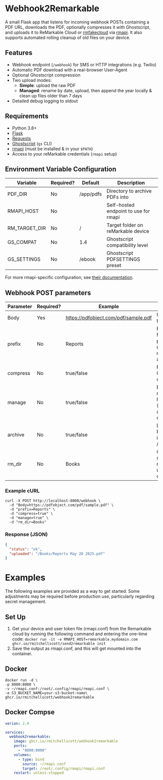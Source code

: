 # Webhook2Remarkable
A small Flask app that listens for incoming webhook POSTs containing a PDF URL, downloads the PDF, optionally compresses it with Ghostscript, and uploads it to ReMarkable Cloud or [rmfakecloud](https://github.com/ddvk/rmfakecloud) via [rmapi](https://github.com/ddvk/rmapi). It also supports automated rolling cleanup of old files on your device.

## Features

- Webhook endpoint (`/webhook`) for SMS or HTTP integrations (e.g. Twilio)
- Automatic PDF download with a real-browser User-Agent
- Optional Ghostscript compression
- Two upload modes:
  - **Simple**: upload the raw PDF  
  - **Managed**: rename by date, upload, then append the year locally & clean up files older than 7 days
- Detailed debug logging to stdout

## Requirements

- Python 3.8+
- [Flask](https://palletsprojects.com/p/flask/)
- [Requests](https://docs.python-requests.org/)
- [Ghostscript](https://www.ghostscript.com/) (`gs` CLI)
- [rmapi](https://github.com/ddvk/rmapi) (must be installed & in your `$PATH`)
- Access to your reMarkable credentials (`rmapi` setup)

## Environment Variable Configuration

| Variable                 | Required? | Default | Description |
|--------------------------|-----------|---------|-------------|
| PDF_DIR                  | No        | /app/pdfs| Directory to archive PDFs into |
| RMAPI_HOST               | No        |         | Self-hosted endpoint to use for rmapi |
| RM_TARGET_DIR            | No        | /       | Target folder on reMarkable device |
| GS_COMPAT                | No        | 1.4     | Ghostscript compatibility level |
| GS_SETTINGS              | No        | /ebook  | Ghostscript PDFSETTINGS preset |

For more rmapi-specific configuration, see [their documentation](https://github.com/ddvk/rmapi?tab=readme-ov-file#environment-variables).


## Webhook POST parameters
| Parameter                | Required? | Example | Description |
|--------------------------|-----------|---------|-------------|
| Body                     | Yes       | https://pdfobject.com/pdf/sample.pdf | URL to PDF to download
| prefix                   | No        | Reports     | Folder and file-name prefix, only used if `manage` is also `true` |
| compress                 | No        | true/false | Run Ghostscript compression |
| manage                   | No        | true/false | Enable managed handling (renaming and cleanup) |
| archive                  | No        | true/false | Download to PDF_DIR instead of /tmp |
| rm_dir                   | No        | Books | Override default reMarkable upload directory |

### Example cURL
```shell
curl -X POST http://localhost:8000/webhook \
  -d "Body=https://pdfobject.com/pdf/sample.pdf" \
  -d "prefix=Reports" \
  -d "compress=true" \
  -d "manage=true" \
  -d "rm_dir=Books"
```
### Response (JSON)
```json
{
  "status": "ok",
  "uploaded": "/Books/Reports May 20 2025.pdf"
}
```

# Examples
The following examples are provided as a way to get started. Some adjustments may be required before production use, particularly regarding secret management.

## Set Up 
1. Get your device and user token file (rmapi.conf) from the Remarkable cloud by running the following command and entering the one-time code: `docker run -it -e RMAPI_HOST=remarkable.mydomain.com ghcr.io/rmitchellscott/send2remarkable init`
1. Save the output as rmapi.conf, and this will get mounted into the container.


## Docker
```shell
docker run -d \
-p 8080:8000 \
-v ~/rmapi.conf:/root/.config/rmapi/rmapi.conf \
-e S3_BUCKET_NAME=your-s3-bucket-name\
ghcr.io/rmitchellscott/webhook2remarkable
```

## Docker Compse

```yaml
verion: 2.4

services:
  webhook2remarkable:
    image: ghcr.io/rmitchellscott/webhook2remarkable
    ports:
      - "8080:8000"
    volumes:
      - type: bind
        source: ~/rmapi.conf
        target: /root/.config/rmapi/rmapi.conf
    restart: unless-stopped
```
